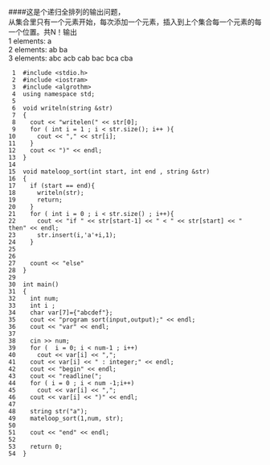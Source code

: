 ####这是个递归全排列的输出问题，  
从集合里只有一个元素开始，每次添加一个元素，插入到上个集合每一个元素的每一个位置。共N！输出  
1 elements:  a   
2 elements:  ab    ba  
3 elements:  abc   acb  cab  bac bca  cba  

     1	#include <stdio.h>
     2	#include <iostram>
     3	#include <algrothm>
     4	using namespace std;
     5	
     6	void writeln(string &str)
     7	{
     8	  cout << "writelen(" << str[0];
     9	  for ( int i = 1 ; i < str.size(); i++ ){
    10		cout << "," << str[i];
    11	  }
    12	  cout << ")" << endl;
    13	}
    14	
    15	void mateloop_sort(int start, int end , string &str)
    16	{
    17	  if (start == end){
    18		writeln(str);
    19		return;
    20	  }
    21	  for ( int i = 0 ; i < str.size() ; i++){
    22		cout << "if " << str[start-1] << " < " << str[start] << " then" << endl;
    23		str.insert(i,'a'+i,1);
    24	  }
    25	
    26	  
    27	  count << "else"
    28	}
    29	
    30	int main()
    31	{
    32	  int num;
    33	  int i ;
    34	  char var[7]={"abcdef"};
    35	  cout << "program sort(input,output);" << endl;
    36	  cout << "var" << endl;
    37	
    38	  cin >> num;
    39	  for (  i = 0; i < num-1 ; i++)
    40		cout << var[i] << ",";
    41	  cout << var[i] << " : integer;" << endl;
    42	  cout << "begin" << endl;
    43	  cout << "readline(";
    44	  for ( i = 0 ; i < num -1;i++)
    45		cout << var[i] << ",";
    46	  cout << var[i] << ")" << endl;
    47	  
    48	  string str("a");
    49	  mateloop_sort(1,num, str);
    50	
    51	  cout << "end" << endl;
    52	
    53	  return 0;
    54	}
